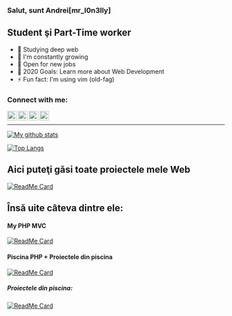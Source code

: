### Salut, sunt Andrei[mr_l0n3lly]

## Student şi Part-Time worker
- 🔭 Studying deep web
- 🌱 I'm  constantly growing
- 👯 Open for new jobs
- 🥅 2020 Goals: Learn more about Web Development
- ⚡ Fun fact: I'm using vim (old-fag)

### Connect with me:

[<img align="left" alt="MrLonelly | Twitter" width="22px" src="https://cdn.jsdelivr.net/npm/simple-icons@v3/icons/twitter.svg" />][twitter]
[<img align="left" alt="MrLonelly | LinkedIn" width="22px" src="https://cdn.jsdelivr.net/npm/simple-icons@v3/icons/linkedin.svg" />][linkedin]
[<img align="left" alt="MrLonelly | Instagram" width="22px" src="https://cdn.jsdelivr.net/npm/simple-icons@v3/icons/instagram.svg" />][instagram]
[<img align="left" alt="MrLonelly | Instagram" width="22px" src="https://cdn.jsdelivr.net/npm/simple-icons@v3/icons/hackerrank.svg" />][hackerrank]

<br />

---

[![My github stats](https://github-readme-stats.vercel.app/api?username=MrLonelly)](https://github.com/MrLonelly)

[![Top Langs](https://github-readme-stats.vercel.app/api/top-langs/?username=MrLonelly)](https://github.com/MrLonelly)

## Aici puteţi găsi toate proiectele mele Web
[![ReadMe Card](https://github-readme-stats.vercel.app/api/pin/?username=MrLonelly&repo=webdev)](https://github.com/MrLonelly/webdev)

## Însă uite câteva dintre ele:

#### My PHP MVC
[![ReadMe Card](https://github-readme-stats.vercel.app/api/pin/?username=MrLonelly&repo=lonellymvc)](https://github.com/MrLonelly/lonellymvc)

#### Piscina PHP + Proiectele din piscina
[![ReadMe Card](https://github-readme-stats.vercel.app/api/pin/?username=MrLonelly&repo=piscinePHP)](https://github.com/MrLonelly/piscinePHP)

##### Proiectele din piscina:
   [![ReadMe Card](https://github-readme-stats.vercel.app/api/pin/?username=MrLonelly&repo=ft_minishop)](https://github.com/MrLonelly/ft_minishop)



[twitter]: https://twitter.com/mr_l0n3lly
[instagram]: https://www.instagram.com/apavalac/
[linkedin]: https://www.linkedin.com/in/andrei-pavalachi-270b3a167/
[hackerrank]: https://www.hackerrank.com/mrl0n3lly

